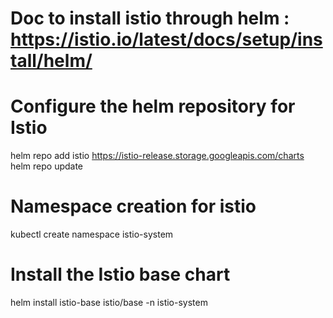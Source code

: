# Doc to install istio through helm : https://istio.io/latest/docs/setup/install/helm/
# Configure the helm repository for Istio

helm repo add istio https://istio-release.storage.googleapis.com/charts
helm repo update

# Namespace creation for istio
kubectl create namespace istio-system

# Install the Istio base chart
helm install istio-base istio/base -n istio-system